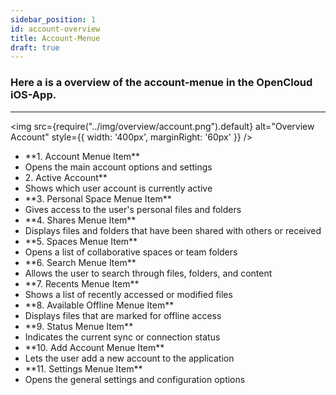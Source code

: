 ```yaml
---
sidebar_position: 1
id: account-overview
title: Account-Menue
draft: true
---
```


### Here a is a overview of the account-menue in the OpenCloud iOS-App.

---

<div style={{ display: 'flex', alignItems: 'flex-start' }}>

<img src={require("../img/overview/account.png").default} alt="Overview Account" style={{ width: '400px', marginRight: '60px' }} />

<ul style={{ listStyleType: 'none', padding: 0, margin: 0, width: '100%' }}>
    <li style={{ backgroundColor: '#E2BAFF', padding: '4px', color: 'var(--my-text-color)' }}>**1. Account Menue Item**</li>
    <li style={{ backgroundColor: '#EDD5FF', padding: '0px', color: 'var(--my-text-color)' }}>Opens the main account options and settings</li>
    <li style={{ backgroundColor: '#E2BAFF', padding: '4px', color: 'var(--my-text-color)' }}>2. Active Account**</li>
    <li style={{ backgroundColor: '#EDD5FF', padding: '0px', color: 'var(--my-text-color)' }}>Shows which user account is currently active</li>
    <li style={{ backgroundColor: '#E2BAFF', padding: '4px', color: 'var(--my-text-color)' }}>**3. Personal Space Menue Item**</li>
    <li style={{ backgroundColor: '#EDD5FF', padding: '0px', color: 'var(--my-text-color)' }}>Gives access to the user's personal files and folders</li>
    <li style={{ backgroundColor: '#E2BAFF', padding: '4px', color: 'var(--my-text-color)' }}>**4. Shares Menue Item**</li>
    <li style={{ backgroundColor: '#EDD5FF', padding: '0px', color: 'var(--my-text-color)' }}>Displays files and folders that have been shared with others or received</li>
    <li style={{ backgroundColor: '#E2BAFF', padding: '4px', color: 'var(--my-text-color)' }}>**5. Spaces Menue Item**</li>
    <li style={{ backgroundColor: '#EDD5FF', padding: '0px', color: 'var(--my-text-color)' }}>Opens a list of collaborative spaces or team folders</li>
    <li style={{ backgroundColor: '#E2BAFF', padding: '4px', color: 'var(--my-text-color)' }}>**6. Search Menue Item**</li>
    <li style={{ backgroundColor: '#EDD5FF', padding: '0px', color: 'var(--my-text-color)' }}>Allows the user to search through files, folders, and content</li>
    <li style={{ backgroundColor: '#E2BAFF', padding: '4px', color: 'var(--my-text-color)' }}>**7. Recents Menue Item**</li>
    <li style={{ backgroundColor: '#EDD5FF', padding: '0px', color: 'var(--my-text-color)' }}>Shows a list of recently accessed or modified files</li>
    <li style={{ backgroundColor: '#E2BAFF', padding: '4px', color: 'var(--my-text-color)' }}>**8. Available Offline Menue Item**</li>
    <li style={{ backgroundColor: '#EDD5FF', padding: '0px', color: 'var(--my-text-color)' }}>Displays files that are marked for offline access</li>
    <li style={{ backgroundColor: '#E2BAFF', padding: '4px', color: 'var(--my-text-color)' }}>**9. Status Menue Item**</li>
    <li style={{ backgroundColor: '#EDD5FF', padding: '0px', color: 'var(--my-text-color)' }}>Indicates the current sync or connection status</li>
    <li style={{ backgroundColor: '#E2BAFF', padding: '4px', color: 'var(--my-text-color)' }}>**10. Add Account Menue Item**</li>
    <li style={{ backgroundColor: '#EDD5FF', padding: '0px', color: 'var(--my-text-color)' }}>Lets the user add a new account to the application</li>
    <li style={{ backgroundColor: '#E2BAFF', padding: '4px', color: 'var(--my-text-color)' }}>**11. Settings Menue Item**</li>
    <li style={{ backgroundColor: '#EDD5FF', padding: '0px', color: 'var(--my-text-color)' }}>Opens the general settings and configuration options</li>
  </ul>

</div>